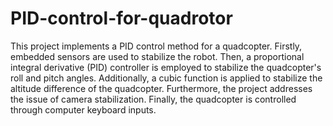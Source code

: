 # PID-control-for-quadrotor
This project implements a PID control method for a quadcopter. Firstly, embedded sensors are used to stabilize the robot. Then, a proportional integral derivative (PID) controller is employed to stabilize the quadcopter's roll and pitch angles. Additionally, a cubic function is applied to stabilize the altitude difference of the quadcopter. Furthermore, the project addresses the issue of camera stabilization. Finally, the quadcopter is controlled through computer keyboard inputs.